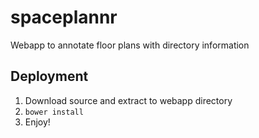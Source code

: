 # spaceplannr
Webapp to annotate floor plans with directory information

## Deployment
1. Download source and extract to webapp directory
2. `bower install`
3. Enjoy! 
